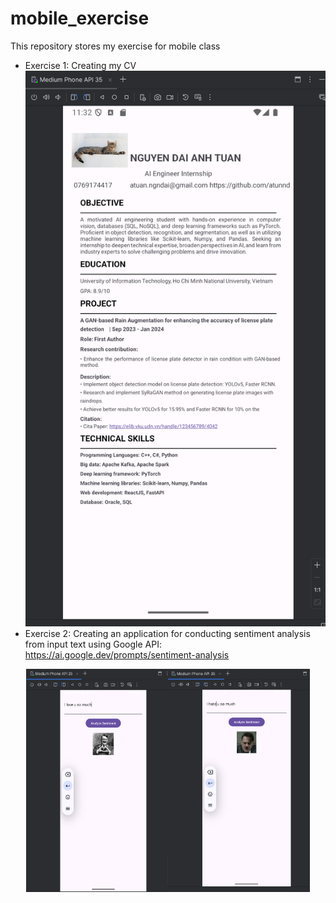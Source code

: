 # mobile_exercise
This repository stores my exercise for mobile class

- Exercise 1: Creating my CV
![Alt text](Images/ex1.png)
- Exercise 2: Creating an application for conducting sentiment analysis from input text using Google API: https://ai.google.dev/prompts/sentiment-analysis
<div style="display: flex; justify-content: center;">
    <img src="Images\ex_2_positive.png" alt="Image 1" width="45%">
    <img src="Images\ex2_neg.png" alt="Image 2" width="45%">
</div>